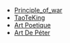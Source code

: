 
*   [Principle_of_war](Principle_of_war)
*   [TaoTeKing](TaoTeKing)
*   [Art Poetique](Art_Poetique)
*   [Art De Péter](Art_De-Peter)
